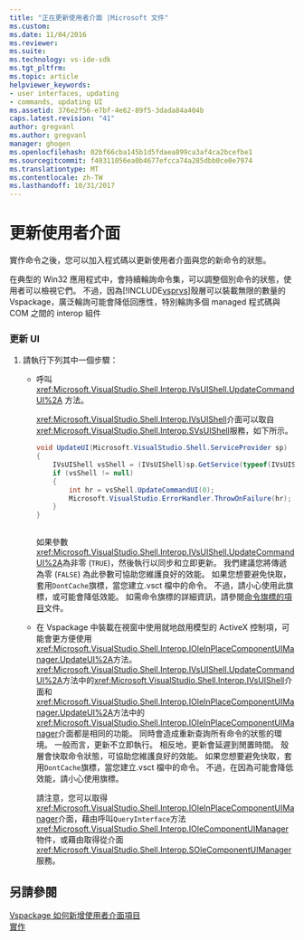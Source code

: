 ```yaml
---
title: "正在更新使用者介面 |Microsoft 文件"
ms.custom: 
ms.date: 11/04/2016
ms.reviewer: 
ms.suite: 
ms.technology: vs-ide-sdk
ms.tgt_pltfrm: 
ms.topic: article
helpviewer_keywords:
- user interfaces, updating
- commands, updating UI
ms.assetid: 376e2f56-e7bf-4e62-89f5-3dada84a404b
caps.latest.revision: "41"
author: gregvanl
ms.author: gregvanl
manager: ghogen
ms.openlocfilehash: 02bf66cba145b1d5fdaea899ca3af4ca2bcefbe1
ms.sourcegitcommit: f40311056ea0b4677efcca74a285dbb0ce0e7974
ms.translationtype: MT
ms.contentlocale: zh-TW
ms.lasthandoff: 10/31/2017
---
```

# <a name="updating-the-user-interface"></a>更新使用者介面
實作命令之後，您可以加入程式碼以更新使用者介面與您的新命令的狀態。  
  
 在典型的 Win32 應用程式中，會持續輪詢命令集，可以調整個別命令的狀態，使用者可以檢視它們。 不過，因為[!INCLUDE[vsprvs](../code-quality/includes/vsprvs_md.md)]殼層可以裝載無限的數量的 Vspackage，廣泛輪詢可能會降低回應性，特別輪詢多個 managed 程式碼與 COM 之間的 interop 組件  
  
### <a name="to-update-the-ui"></a>更新 UI  
  
1.  請執行下列其中一個步驟：  
  
    -   呼叫 <xref:Microsoft.VisualStudio.Shell.Interop.IVsUIShell.UpdateCommandUI%2A> 方法。  
  
         <xref:Microsoft.VisualStudio.Shell.Interop.IVsUIShell>介面可以取自<xref:Microsoft.VisualStudio.Shell.Interop.SVsUIShell>服務，如下所示。  
  
        ```csharp  
        void UpdateUI(Microsoft.VisualStudio.Shell.ServiceProvider sp)  
        {  
            IVsUIShell vsShell = (IVsUIShell)sp.GetService(typeof(IVsUIShell));  
            if (vsShell != null)  
            {  
                int hr = vsShell.UpdateCommandUI(0);  
                Microsoft.VisualStudio.ErrorHandler.ThrowOnFailure(hr);  
            }  
        }  
  
        ```  
  
         如果參數<xref:Microsoft.VisualStudio.Shell.Interop.IVsUIShell.UpdateCommandUI%2A>為非零 (`TRUE`)，然後執行以同步和立即更新。 我們建議您將傳遞為零 (`FALSE`) 為此參數可協助您維護良好的效能。 如果您想要避免快取，套用`DontCache`旗標，當您建立.vsct 檔中的命令。 不過，請小心使用此旗標，或可能會降低效能。 如需命令旗標的詳細資訊，請參閱[命令旗標的項目](../extensibility/command-flag-element.md)文件。  
  
    -   在 Vspackage 中裝載在視窗中使用就地啟用模型的 ActiveX 控制項，可能會更方便使用<xref:Microsoft.VisualStudio.Shell.Interop.IOleInPlaceComponentUIManager.UpdateUI%2A>方法。 <xref:Microsoft.VisualStudio.Shell.Interop.IVsUIShell.UpdateCommandUI%2A>方法中的<xref:Microsoft.VisualStudio.Shell.Interop.IVsUIShell>介面和<xref:Microsoft.VisualStudio.Shell.Interop.IOleInPlaceComponentUIManager.UpdateUI%2A>方法中的<xref:Microsoft.VisualStudio.Shell.Interop.IOleInPlaceComponentUIManager>介面都是相同的功能。 同時會造成重新查詢所有命令的狀態的環境。 一般而言，更新不立即執行。 相反地，更新會延遲到閒置時間。 殼層會快取命令狀態，可協助您維護良好的效能。 如果您想要避免快取，套用`DontCache`旗標，當您建立.vsct 檔中的命令。 不過，在因為可能會降低效能，請小心使用旗標。  
  
         請注意，您可以取得<xref:Microsoft.VisualStudio.Shell.Interop.IOleInPlaceComponentUIManager>介面，藉由呼叫`QueryInterface`方法<xref:Microsoft.VisualStudio.Shell.Interop.IOleComponentUIManager>物件，或藉由取得從介面<xref:Microsoft.VisualStudio.Shell.Interop.SOleComponentUIManager>服務。  
  
## <a name="see-also"></a>另請參閱  
 [Vspackage 如何新增使用者介面項目](../extensibility/internals/how-vspackages-add-user-interface-elements.md)   
 [實作](../extensibility/internals/command-implementation.md)